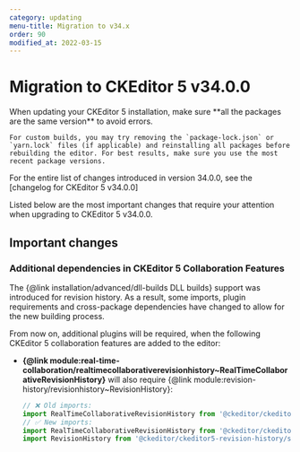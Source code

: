 ```yaml
---
category: updating
menu-title: Migration to v34.x
order: 90
modified_at: 2022-03-15
---
```


# Migration to CKEditor 5 v34.0.0

<info-box>
	When updating your CKEditor 5 installation, make sure **all the packages are the same version** to avoid errors.

	For custom builds, you may try removing the `package-lock.json` or `yarn.lock` files (if applicable) and reinstalling all packages before rebuilding the editor. For best results, make sure you use the most recent package versions.
</info-box>

For the entire list of changes introduced in version 34.0.0, see the [changelog for CKEditor 5 v34.0.0]

Listed below are the most important changes that require your attention when upgrading to CKEditor 5 v34.0.0.

## Important changes

### Additional dependencies in CKEditor 5 Collaboration Features

The {@link installation/advanced/dll-builds DLL builds} support was introduced for revision history. As a result, some imports, plugin requirements and cross-package dependencies have changed to allow for the new building process.

From now on, additional plugins will be required, when the following CKEditor 5 collaboration features are added to the editor:

* **{@link module:real-time-collaboration/realtimecollaborativerevisionhistory~RealTimeCollaborativeRevisionHistory}** will also require {@link module:revision-history/revisionhistory~RevisionHistory}:

	```js
	// ❌ Old imports:
	import RealTimeCollaborativeRevisionHistory from '@ckeditor/ckeditor5-real-time-collaboration/src/realtimecollaborativerevisionhistory';
	// ✅ New imports:
	import RealTimeCollaborativeRevisionHistory from '@ckeditor/ckeditor5-real-time-collaboration/src/realtimecollaborativerevisionhistory';
	import RevisionHistory from '@ckeditor/ckeditor5-revision-history/src/revisionhistory';
	```
